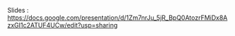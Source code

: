 Slides : https://docs.google.com/presentation/d/1Zm7nrJu_5jR_BpQ0AtozrFMiDx8AzxGI1c2ATUF4UCw/edit?usp=sharing

